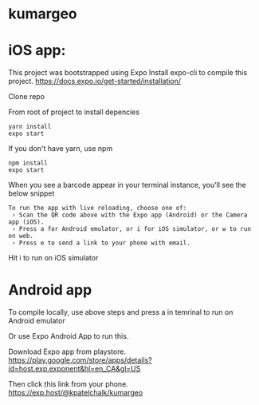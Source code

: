 # kumargeo

# iOS app:
This project was bootstrapped using Expo
Install expo-cli to compile this project. https://docs.expo.io/get-started/installation/

Clone repo

From root of project to install depencies
```
yarn install
expo start 
```
If you don't have yarn, use npm
```
npm install
expo start
```

When you see a barcode appear in your terminal instance, you'll see the below snippet
``` 
To run the app with live reloading, choose one of:
 › Scan the QR code above with the Expo app (Android) or the Camera app (iOS).
 › Press a for Android emulator, or i for iOS simulator, or w to run on web.
 › Press e to send a link to your phone with email.
```
Hit i to run on iOS simulator

# Android app
To compile locally, use above steps and press a in temrinal to run on Android emulator

Or use Expo Android App to run this.

Download Expo app from playstore. https://play.google.com/store/apps/details?id=host.exp.exponent&hl=en_CA&gl=US

Then click this link from your phone. https://exp.host/@kpatelchalk/kumargeo
